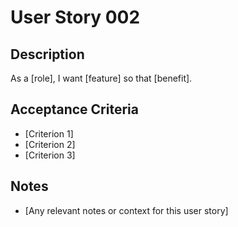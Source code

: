 # User Story 002

## Description
As a [role], I want [feature] so that [benefit].

## Acceptance Criteria
- [Criterion 1]
- [Criterion 2]
- [Criterion 3]

## Notes
- [Any relevant notes or context for this user story]